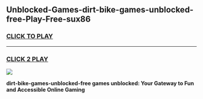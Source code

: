 
## Unblocked-Games-dirt-bike-games-unblocked-free-Play-Free-sux86
<h3>
<a href="https://premium76.site?title=dirt-bike-games-unblocked-free&ref=17A">CLICK TO PLAY</a></h3>
<hr>

<h3>
<a href="https://premium76.site?title=dirt-bike-games-unblocked-free&ref=17A">CLICK 2 PLAY</a>
  
</h3>

<a href="https://premium76.site?title=dirt-bike-games-unblocked-free&ref=17A"><img src="https://clearcache.store/games.png"></a>


**dirt-bike-games-unblocked-free games unblocked: Your Gateway to Fun and Accessible Online Gaming**
